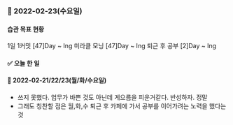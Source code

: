 ### 📆 2022-02-23(수요일)

#### 습관 목표 현황

1일 1커밋 [47]Day ~ Ing
미라클 모닝 [47]Day ~ Ing
퇴근 후 공부 [2]Day ~ Ing

#### ✅ 오늘 한 일

#### 📆 2022-02-21/22/23(월/화/수요일)

- 쓰지 못했다. 업무가 바쁜 것도 아닌데 게으름을 피운거같다. 반성하자. 정말
- 그래도 칭찬할 점은 월,화,수 퇴근 후 카페에 가서 공부를 이어가려는 노력을 했다는 것
